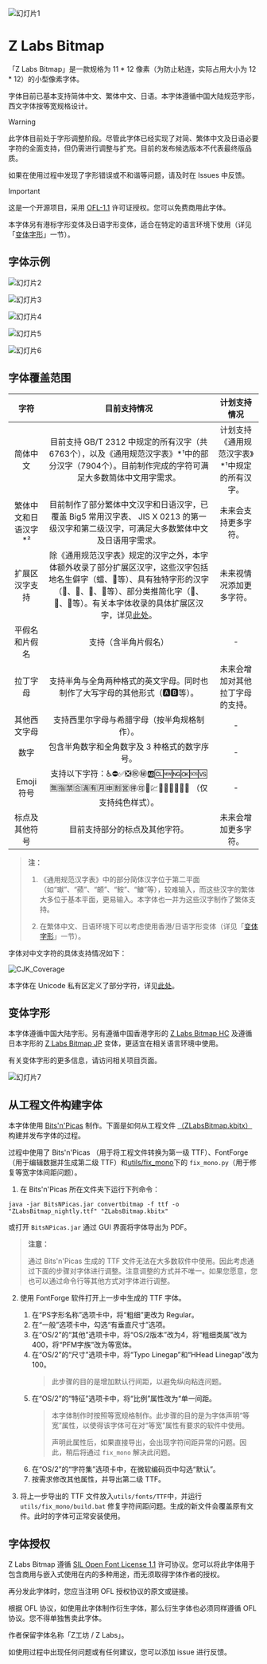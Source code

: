 ![幻灯片1](https://github.com/user-attachments/assets/9537e38d-ea4f-4de2-b5cb-adc114365bd4)

# Z Labs Bitmap

「Z Labs Bitmap」是一款规格为 11 * 12 像素（为防止粘连，实际占用大小为 12 * 12）的小型像素字体。

字体目前已基本支持简体中文、繁体中文、日语。本字体遵循中国大陆规范字形，西文字体按等宽规格设计。

> [!WARNING]
> 
> 此字体目前处于字形调整阶段。尽管此字体已经实现了对简、繁体中文及日语必要字符的全面支持，但仍需进行调整与扩充。目前的发布候选版本不代表最终版品质。
> 
> 如果在使用过程中发现了字形错误或不和谐等问题，请及时在 Issues 中反馈。

> [!IMPORTANT]
> 
> 这是一个开源项目，采用 [OFL-1.1](https://openfontlicense.org/open-font-license-official-text/) 许可证授权。您可以免费商用此字体。
>
> 本字体另有港标字形变体及日语字形变体，适合在特定的语言环境下使用（详见「[变体字形](https://github.com/Astro-2539/ZLabs-Bitmap/main/README.md#%E5%8F%98%E4%BD%93%E5%AD%97%E5%BD%A2)」一节）。
> 

## 字体示例

![幻灯片2](https://github.com/user-attachments/assets/53a64143-45ea-4cd6-b59d-7a9b76364213)

![幻灯片3](https://github.com/user-attachments/assets/f72146da-c688-4b1e-934d-b20d3156be3b)

![幻灯片4](https://github.com/user-attachments/assets/c8b1a074-3a03-4564-abda-d80eb71d15b9)

![幻灯片5](https://github.com/user-attachments/assets/52531848-75a2-48a1-93c1-004ccde21e68)

![幻灯片6](https://github.com/user-attachments/assets/ccd3fc75-4f9c-4fd1-91da-255a1b1acfa0)


## 字体覆盖范围
| 字符  | 目前支持情况  | 计划支持情况  |
| :------------: | :------------: | :------------: |
|  简体中文 | 目前支持 GB/T 2312 中规定的所有汉字（共6763个），以及《通用规范汉字表》*¹中的部分汉字（7904个）。目前制作完成的字符可满足大多数简体中文用字需求。| 计划支持《通用规范汉字表》*¹中规定的所有汉字。  |
| 繁体中文和日语汉字*²  |  目前制作了部分繁体中文汉字和日语汉字，已覆盖 Big5 常用汉字表、 JIS X 0213 的第一级汉字和第二级汉字，可满足大多数繁体中文及日语用字需求。 |  未来会支持更多字符。 |
| 扩展区汉字支持 | 除《通用规范汉字表》规定的汉字之外，本字体额外收录了部分扩展区汉字，这些汉字包括地名生僻字（𧒽、𮀎等）、具有独特字形的汉字（𡆢、𦒹、𫯮、𠛸等）、部分类推简化字（𫛸、𮖱、𮹝等）。有关本字体收录的具体扩展区汉字，详见[此处](https://github.com/Astro-2539/ZLabs-Bitmap/blob/main/docs/Plane2Characters.md)。 | 未来视情况添加更多字符。 |
| 平假名和片假名  |  支持（含半角片假名） | -  |
| 拉丁字母  |  支持半角与全角两种格式的英文字母。同时也制作了大写字母的其他形式（🅰🅱等）。 | 未来会增加对其他拉丁字母的支持。  |
| 其他西文字母  |  支持西里尔字母与希腊字母（按半角规格制作）。 | -  |
|  数字 | 包含半角数字和全角数字及 3 种格式的数字序号。  |  - |
| Emoji 符号  | 支持以下字符：♿⛔✅❎㊗️㊙️🆎🆑🆕🆖🆗🆘🆚🈚️🈯️🈲️🈴️🈵️🈶️🈷️️🈸️🈹️🈺️🉐️🉑️🏧💹🔟🔠🔡🔢🚫🚾 （仅支持纯色样式）。 | -  |
| 标点及其他符号 | 目前支持部分的标点及其他字符。 | 未来会增加更多字符。 |

> **注：**
>
> 1. 《通用规范汉字表》中的部分简体汉字位于第二平面（如“𤩽”、“𬞟”、“𬱖”、“𩽾”、“𩾌”等），较难输入，而这些汉字的繁体大多位于基本平面，更易输入。本字体也一并为这些汉字制作了繁体支持。
>
> 2. 在繁体中文、日语环境下可以考虑使用香港/日语字形变体（详见「[变体字形](https://github.com/Astro-2539/ZLabs-Bitmap/main/README.md#%E5%8F%98%E4%BD%93%E5%AD%97%E5%BD%A2)」一节）。

字体对中文字符的具体支持情况如下：

![CJK_Coverage](https://github.com/user-attachments/assets/f4d06497-91ed-4cc4-89c0-bc4cd4d9935e)

本字体在 Unicode 私有区定义了部分字符，详见[此处](https://github.com/Astro-2539/ZLabs-Bitmap/blob/main/docs/PUA.md)。

## 变体字形

本字体遵循中国大陆字形。另有遵循中国香港字形的 [Z Labs Bitmap HC](https://github.com/Astro-2539/ZLabs-Bitmap-HC) 及遵循日本字形的 [Z Labs Bitmap JP](https://github.com/Astro-2539/ZLabs-Bitmap-JP) 变体，更适宜在相关语言环境中使用。

有关变体字形的更多信息，请访问相关项目页面。

![幻灯片7](https://github.com/user-attachments/assets/476e0ab1-3f58-4083-9ba8-52b90345e1ea)



## 从工程文件构建字体

本字体使用 [Bits'n'Picas](https://github.com/kreativekorp/bitsnpicas) 制作。下面是如何从工程文件 [（ZLabsBitmap.kbitx）](https://github.com/Astro-2539/ZLabs-Bitmap/blob/main/ZLabsBitmap.kbitx) 构建并发布字体的过程。

过程中使用了 Bits'n'Picas （用于将工程文件转换为第一级 TTF）、FontForge（用于编辑数据并生成第二级 TTF）和[utils/fix_mono](https://github.com/Astro-2539/ZLabs-Bitmap/tree/main/utils/fix_mono)下的 `fix_mono.py`（用于修复等宽字体间距问题）。

1. 在 Bits'n'Picas 所在文件夹下运行下列命令：
```
java -jar BitsNPicas.jar convertbitmap -f ttf -o "ZLabsBitmap_nightly.ttf" "ZLabsBitmap.kbitx"
```
或打开 `BitsNPicas.jar` 通过 GUI 界面将字体导出为 PDF。
> **注意：**
>
>  通过 Bits'n'Picas 生成的 TTF 文件无法在大多数软件中使用。因此考虑通过下面的步骤对字体进行调整。注意调整的方式并不唯一。如果您愿意，您也可以通过命令行等其他方式对字体进行调整。

2. 使用 FontForge 软件打开上一步中生成的 TTF 字体。
    1. 在“PS字形名称”选项卡中，将“粗细”更改为 Regular。
    2. 在“一般”选项卡中，勾选“有垂直尺寸”选项。
    3. 在“OS/2”的“其他”选项卡中，将“OS/2版本”改为4，将“粗细类属”改为400，将“PFM字族”改为等宽体。
    4. 在“OS/2”的“尺寸”选项卡中，将“Typo Linegap”和“HHead Linegap”改为100。
       > 此步骤的目的是增加默认行间距，以避免纵向粘连问题。
    5. 在“OS/2”的“特征”选项卡中，将“比例”属性改为“单一间距。
       > 本字体制作时按照等宽规格制作。此步骤的目的是为字体声明“等宽”属性，以使得该字体可在对“等宽”属性有要求的软件中使用。
       >
       > 声明此属性后，如果直接导出，会出现字符间距异常的问题。因此，稍后将通过 `fix_mono` 解决此问题。
    6. 在“OS/2”的“字符集”选项卡中，在微软编码页中勾选“默认”。
    7. 按需求修改其他属性，并导出第二级 TTF。

3. 将上一步导出的 TTF 文件放入`utils/fonts/TTF`中，并运行 `utils/fix_mono/build.bat` 修复字符间距问题。生成的新文件会覆盖原有文件。此时的字体可正常安装使用。
    



## 字体授权
Z Labs Bitmap 遵循 [SIL Open Font License 1.1](https://openfontlicense.org/open-font-license-official-text/) 许可协议。您可以将此字体用于包含商用与嵌入式使用在内的多种用途，而无须取得字体作者的授权。

再分发此字体时，您应当注明 OFL 授权协议的原文或链接。

根据 OFL 协议，如使用此字体制作衍生字体，那么衍生字体也必须同样遵循 OFL 协议。您不得单独售卖此字体。

作者保留字体名称「Z工坊 / Z Labs」。

如使用过程中出现任何问题或有任何建议，您可以添加 issue 进行反馈。
